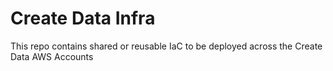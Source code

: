 # Create Data Infra

This repo contains shared or reusable IaC to be deployed across the Create Data AWS Accounts
